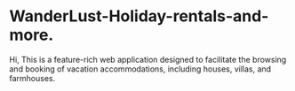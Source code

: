# WanderLust-Holiday-rentals-and-more.
 Hi, This is a feature-rich web application designed to facilitate the browsing and booking of vacation accommodations, including houses, villas, and farmhouses.

